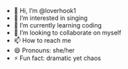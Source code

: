 - 👋 Hi, I’m @loverhook1
- 👀 I’m interested in singing
- 🌱 I’m currently learning coding
- 💞️ I’m looking to collaborate on myself
- 📫 How to reach me 
- 😄 Pronouns: she/her
- ⚡ Fun fact: dramatic yet chaos

<!---
loverhook1/loverhook1 is a ✨ special ✨ repository because its `README.md` (this file) appears on your GitHub profile.
You can click the Preview link to take a look at your changes.
--->
